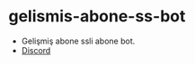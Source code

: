 # gelismis-abone-ss-bot

   - Gelişmiş abone ssli abone bot.
   - [Discord](https://discord.gg/ya9Gw8hBb2)
